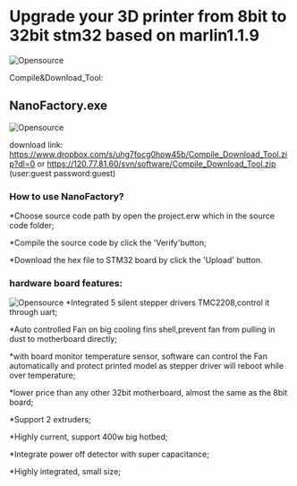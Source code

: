 # Upgrade your 3D printer from 8bit to 32bit stm32 based on marlin1.1.9

![Opensource](https://github.com/hackaday3D/marlin_stm32/raw/master/image/stm32v1.jpg)

Compile&Download_Tool:
## NanoFactory.exe   
![Opensource](https://github.com/hackaday3D/marlin_stm32/raw/master/image/nanofactory.png)


download link:  
https://www.dropbox.com/s/uhg7focg0how45b/Compile_Download_Tool.zip?dl=0
  or  https://120.77.81.60/svn/software/Compile_Download_Tool.zip (user:guest password:guest)

### How to use NanoFactory? 
*Choose source code path by open the project.erw which in the source code folder; 

*Compile the source code by click the 'Verify'button;  

*Download the hex file to STM32 board by click the 'Upload' button.  

 ### hardware board features:
 ![Opensource](https://github.com/hackaday3D/marlin_stm32/raw/master/image/4font.png)
 *Integrated 5 silent stepper drivers TMC2208,control it through uart;

 *Auto controlled Fan on big cooling fins shell,prevent fan from pulling in dust to motherboard directly;

*with board monitor temperature sensor, software can control the Fan automatically and protect printed model as stepper driver will reboot while over temperature;

*lower price than any other 32bit motherboard, almost the same as the 8bit board;

*Support 2 extruders;

*Highly current, support 400w big hotbed;

*Integrate power off detector with super capacitance;

*Highly integrated, small size;







 




 
